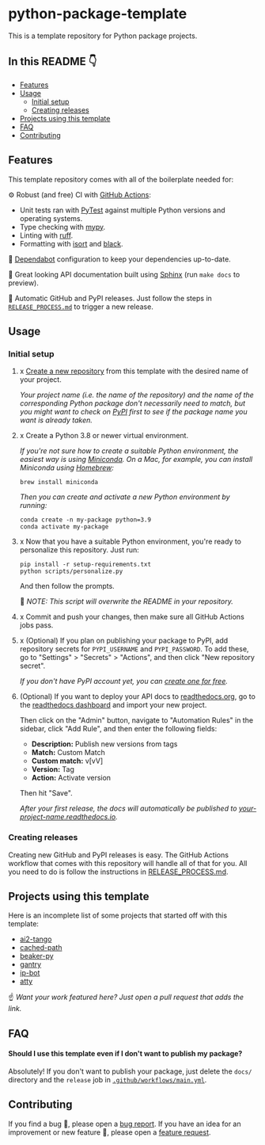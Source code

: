 # python-package-template

This is a template repository for Python package projects.

## In this README :point_down:

- [Features](#features)
- [Usage](#usage)
  - [Initial setup](#initial-setup)
  - [Creating releases](#creating-releases)
- [Projects using this template](#projects-using-this-template)
- [FAQ](#faq)
- [Contributing](#contributing)

## Features

This template repository comes with all of the boilerplate needed for:

⚙️ Robust (and free) CI with [GitHub Actions](https://github.com/features/actions):
  - Unit tests ran with [PyTest](https://docs.pytest.org) against multiple Python versions and operating systems.
  - Type checking with [mypy](https://github.com/python/mypy).
  - Linting with [ruff](https://astral.sh/ruff).
  - Formatting with [isort](https://pycqa.github.io/isort/) and [black](https://black.readthedocs.io/en/stable/).

🤖 [Dependabot](https://github.blog/2020-06-01-keep-all-your-packages-up-to-date-with-dependabot/) configuration to keep your dependencies up-to-date.

📄 Great looking API documentation built using [Sphinx](https://www.sphinx-doc.org/en/master/) (run `make docs` to preview).

🚀 Automatic GitHub and PyPI releases. Just follow the steps in [`RELEASE_PROCESS.md`](./RELEASE_PROCESS.md) to trigger a new release.

## Usage

### Initial setup

1. x [Create a new repository](https://github.com/allenai/python-package-template/generate) from this template with the desired name of your project.

    *Your project name (i.e. the name of the repository) and the name of the corresponding Python package don't necessarily need to match, but you might want to check on [PyPI](https://pypi.org/) first to see if the package name you want is already taken.*

2. x Create a Python 3.8 or newer virtual environment.

    *If you're not sure how to create a suitable Python environment, the easiest way is using [Miniconda](https://docs.conda.io/en/latest/miniconda.html). On a Mac, for example, you can install Miniconda using [Homebrew](https://brew.sh/):*

    ```
    brew install miniconda
    ```

    *Then you can create and activate a new Python environment by running:*

    ```
    conda create -n my-package python=3.9
    conda activate my-package
    ```

3. x Now that you have a suitable Python environment, you're ready to personalize this repository. Just run:

    ```
    pip install -r setup-requirements.txt
    python scripts/personalize.py
    ```

    And then follow the prompts.

    :pencil: *NOTE: This script will overwrite the README in your repository.*

4. x Commit and push your changes, then make sure all GitHub Actions jobs pass.

5. x (Optional) If you plan on publishing your package to PyPI, add repository secrets for `PYPI_USERNAME` and `PYPI_PASSWORD`. To add these, go to "Settings" > "Secrets" > "Actions", and then click "New repository secret".

    *If you don't have PyPI account yet, you can [create one for free](https://pypi.org/account/register/).*

6. (Optional) If you want to deploy your API docs to [readthedocs.org](https://readthedocs.org), go to the [readthedocs dashboard](https://readthedocs.org/dashboard/import/?) and import your new project.

    Then click on the "Admin" button, navigate to "Automation Rules" in the sidebar, click "Add Rule", and then enter the following fields:

    - **Description:** Publish new versions from tags
    - **Match:** Custom Match
    - **Custom match:** v[vV]
    - **Version:** Tag
    - **Action:** Activate version

    Then hit "Save".

    *After your first release, the docs will automatically be published to [your-project-name.readthedocs.io](https://your-project-name.readthedocs.io/).*

### Creating releases

Creating new GitHub and PyPI releases is easy. The GitHub Actions workflow that comes with this repository will handle all of that for you.
All you need to do is follow the instructions in [RELEASE_PROCESS.md](./RELEASE_PROCESS.md).

## Projects using this template

Here is an incomplete list of some projects that started off with this template:

- [ai2-tango](https://github.com/allenai/tango)
- [cached-path](https://github.com/allenai/cached_path)
- [beaker-py](https://github.com/allenai/beaker-py)
- [gantry](https://github.com/allenai/beaker-gantry)
- [ip-bot](https://github.com/abe-101/ip-bot)
- [atty](https://github.com/mstuttgart/atty)

☝️ *Want your work featured here? Just open a pull request that adds the link.*

## FAQ

#### Should I use this template even if I don't want to publish my package?

Absolutely! If you don't want to publish your package, just delete the `docs/` directory and the `release` job in [`.github/workflows/main.yml`](https://github.com/allenai/python-package-template/blob/main/.github/workflows/main.yml).

## Contributing

If you find a bug :bug:, please open a [bug report](https://github.com/allenai/python-package-template/issues/new?assignees=&labels=bug&template=bug_report.md&title=).
If you have an idea for an improvement or new feature :rocket:, please open a [feature request](https://github.com/allenai/python-package-template/issues/new?assignees=&labels=Feature+request&template=feature_request.md&title=).
